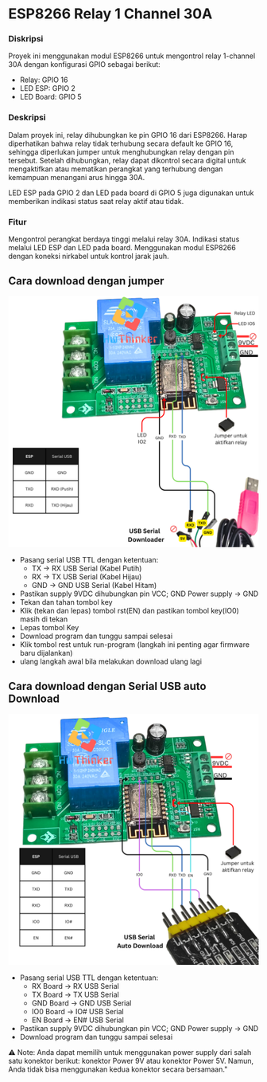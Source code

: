 # ESP8266 Relay 1 Channel 30A
### Diskripsi
Proyek ini menggunakan modul ESP8266 untuk mengontrol relay 1-channel 30A dengan konfigurasi GPIO sebagai berikut:

- Relay: GPIO 16 
- LED ESP: GPIO 2 
- LED Board: GPIO 5 

### Deskripsi
Dalam proyek ini, relay dihubungkan ke pin GPIO 16 dari ESP8266. Harap diperhatikan bahwa relay tidak terhubung secara default ke GPIO 16, sehingga diperlukan jumper untuk menghubungkan relay dengan pin tersebut. Setelah dihubungkan, relay dapat dikontrol secara digital untuk mengaktifkan atau mematikan perangkat yang terhubung dengan kemampuan menangani arus hingga 30A.

LED ESP pada GPIO 2 dan LED pada board di GPIO 5 juga digunakan untuk memberikan indikasi status saat relay aktif atau tidak.

### Fitur
Mengontrol perangkat berdaya tinggi melalui relay 30A.
Indikasi status melalui LED ESP dan LED pada board.
Menggunakan modul ESP8266 dengan koneksi nirkabel untuk kontrol jarak jauh.

## Cara download dengan jumper
![](https://github.com/hwthinker/esp8266-relay1ch-30A/blob/main/picture/1.png)
- Pasang serial USB TTL dengan ketentuan: 
   - TX -> RX USB Serial (Kabel Putih)
   - RX -> TX USB Serial (Kabel Hijau)
   - GND -> GND USB Serial (Kabel Hitam)
- Pastikan supply 9VDC dihubungkan pin VCC; GND Power supply -> GND
- Tekan dan tahan tombol key
- Klik (tekan dan lepas) tombol rst(EN) dan pastikan  tombol key(IO0) masih di tekan
- Lepas tombol Key
- Download program dan tunggu sampai selesai
- Klik tombol rest untuk run-program (langkah ini penting agar firmware baru dijalankan)
- ulang langkah awal bila melakukan download ulang lagi


## Cara download dengan Serial USB auto Download
![](https://github.com/hwthinker/esp8266-relay1ch-30A/blob/main/picture/2.png)
- Pasang serial USB TTL dengan ketentuan:
    - RX Board  -> RX USB Serial  
    - TX Board  -> TX USB Serial 
    - GND Board -> GND USB Serial  
    - IO0 Board -> IO# USB Serial 
    - EN Board  -> EN# USB Serial
- Pastikan supply 9VDC dihubungkan pin VCC; GND Power supply -> GND
- Download program dan tunggu sampai selesai

⚠️ Note:
Anda dapat memilih untuk menggunakan power supply dari salah satu konektor berikut: konektor Power 9V atau konektor Power 5V. Namun, Anda tidak bisa menggunakan kedua konektor secara bersamaan."